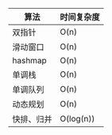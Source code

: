 | 算法       | 时间复杂度 |
| ---------- | ---------- |
| 双指针     | O(n)       |
| 滑动窗口   | O(n)       |
| hashmap    | O(n)       |
| 单调栈     | O(n)       |
| 单调队列   | O(n)       |
| 动态规划   | O(n)       |
| 快排、归并 | O(log(n))  |


